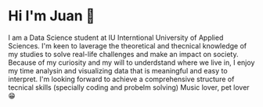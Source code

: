 # Hi I'm Juan :space_invader:

I am a Data Science student at IU Interntional University of Applied Sciences.
 I'm keen to laverage the theoretical and thecnical knowledge of my studies to solve real-life 
 challenges and make an impact on society. 
Because of my curiosity and my will to underdstand where we live in, I enjoy my time analysin and visualizing data
 that is meaningful and easy to interpret. I'm looking forward to achieve a comprehensive structure of tecnical skills
 (specially coding and probelm solving)
Music lover, pet lover :grin:




